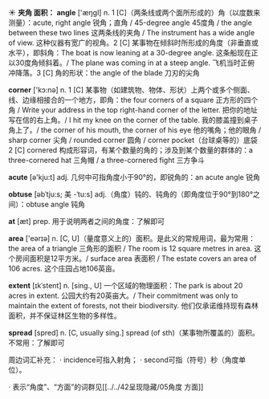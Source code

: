 ☀ <span class="category">**夹角 面积：**</span>
<span class="vocabulary">**angle**</span> ['æŋɡl] 
<span class="definition">n. 1 [C]（两条线或两个面所形成的）角（以度数来测量）：</span>acute, right angle 锐角；直角 / 45-degree angle 45度角 / the angle between these two lines 这两条线的夹角 / The instrument has a wide angle of view. 这种仪器有宽广的视角。<span class="definition">2 [C] 某事物在倾斜时所形成的角度（非垂直或水平），即斜角：</span>The boat is now leaning at a 30-degree angle. 这条船现在正以30度角倾斜着。/ The plane was coming in at a steep angle. 飞机当时正俯冲降落。<span class="definition">3 [C] 角的形状：</span>the angle of the blade 刀刃的尖角

<span class="vocabulary">**corner**</span> ['kɔ:nə] 
<span class="definition">n. 1 [C] 某事物（如建筑物、物体、形状）上两个或多个侧面、线、边缘相接合的一个地方，即角：</span>the four corners of a square 正方形的四个角 / Write your address in the top right-hand corner of the letter. 把你的地址写在信的右上角。/ I hit my knee on the corner of the table. 我的膝盖撞到桌子角上了。/ the corner of his mouth, the corner of his eye 他的嘴角；他的眼角 / sharp corner 尖角 / rounded corner 圆角 / corner pocket（台球桌等的）底袋 <span class="definition">2 [C] cornered 构成形容词，有某个数量的角的；涉及到某个数量的群体的：</span>a three-cornered hat 三角帽 / a three-cornered fight 三方争斗

<span class="vocabulary">**acute**</span> [ə'kju:t] 
<span class="definition">adj. 几何中可指角度小于90°的，即锐角的：</span>an acute angle 锐角
           
<span class="vocabulary">**obtuse**</span> [əbˈtju:s; 美 -ˈtu:s]
<span class="definition">adj.（角度）钝的、钝角的（即角度位于90°到180°之间）：</span>obtuse angle 钝角

<span class="vocabulary">**at**</span> [æt] 
<span class="definition">prep. 用于说明两者之间的角度：</span>了解即可

<span class="vocabulary">**area**</span> ['eərɪə] 
<span class="definition">n. [C, U]（量度意义上的）面积。是此义的常规用词，最为常用：</span>the area of a triangle 三角形的面积 / The room is 12 square metres in area. 这个房间面积是12平方米。/ surface area 表面积 / The estate covers an area of 106 acres. 这个庄园占地106英亩。
           
<span class="vocabulary">**extent**</span> [ɪkˈstent]
<span class="definition">n. [sing., U] 一个区域的物理面积：</span>The park is about 20 acres in extent. 公园大约有20英亩大。/ Their commitment was only to maintain the extent of forests, not their biodiversity. 他们仅承诺维持现有森林面积，并不保证林区生物的多样性。

<span class="vocabulary">**spread**</span> [spred] 
<span class="definition">n. [C, usually sing.] spread (of sth)（某事物所覆盖的）面积。不常用：</span>了解即可

周边词汇补充：
· incidence可指入射角；
· second可指（符号）秒（角度单位）。

· 表示“角度”、“方面”的词群见[[../../42呈现隐藏/05角度 方面]]
